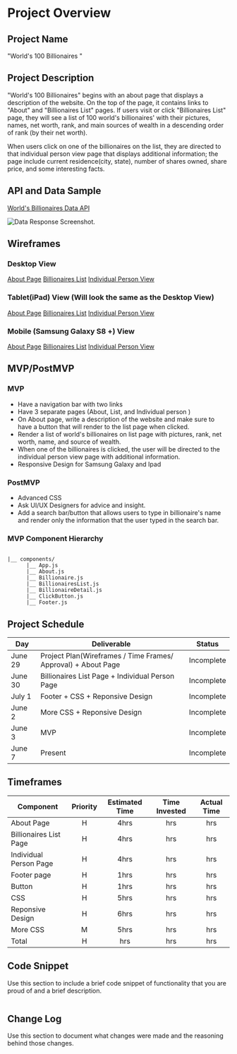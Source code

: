 # Project Overview

## Project Name

"World's 100 Billionaires "

## Project Description

"World's 100 Billionaires" begins with an about page that displays a description of the website. On the top of the page, it contains links to "About" and "Billionaires List" pages. If users visit or click "Billionaires List" page, they will see a list of 100 world's billionaires' with their pictures, names, net worth, rank, and main sources of wealth in a descending order of rank (by their net worth).

When users click on one of the billionaires on the list, they are directed to that individual person view page that displays additional information; the page include current residence(city, state), number of shares owned, share price, and some interesting facts.

## API and Data Sample

[World's Billionaires Data API](https://forbes400.herokuapp.com/)

![Data Response Screenshot](https://github.com/kangja/World-Billionaires/blob/master/Data%20Response.png).

## Wireframes

### Desktop View

[About Page](https://wireframe.cc/FPSe3E)
[Billionaires List](https://wireframe.cc/mMn5Jm)
[Individual Person View ](https://wireframe.cc/puOuDv)

### Tablet(iPad) View (Will look the same as the Desktop View)

[About Page](https://wireframe.cc/FPSe3E)
[Billionaires List](https://wireframe.cc/mMn5Jm)
[Individual Person View ](https://wireframe.cc/puOuDv)

### Mobile (Samsung Galaxy S8 +) View
[About Page](https://wireframe.cc/BLJEUi)
[Billionaires List](https://wireframe.cc/dpGVDM)
[Individual Person View ](https://wireframe.cc/S4IpaG)

## MVP/PostMVP

### MVP

- Have a navigation bar with two links
- Have 3 separate pages (About, List, and Individual person )
- On About page, write a description of the website and make sure to have a button that will render to the list page when clicked.
- Render a list of world's billionaires on list page with pictures, rank, net worth, name, and source of wealth.
- When one of the billionaires is clicked, the user will be directed to the individual person view page with additional information.
- Responsive Design for Samsung Galaxy and Ipad

### PostMVP

- Advanced CSS
- Ask UI/UX Designers for advice and insight.
- Add a search bar/button that allows users to type in billionaire's name and render only the information that the user typed in the search bar.

### MVP Component Hierarchy

```

|__ components/
      |__ App.js
      |__ About.js
      |__ Billionaire.js
      |__ BillionairesList.js
      |__ BillionaireDetail.js
      |__ ClickButton.js
      |__ Footer.js
```

## Project Schedule

| Day     | Deliverable                                                   | Status     |
| ------- | ------------------------------------------------------------- | ---------- |
| June 29 | Project Plan(Wireframes / Time Frames/ Approval) + About Page | Incomplete |
| June 30 | Billionaires List Page + Individual Person Page               | Incomplete |
| July 1  | Footer + CSS + Reponsive Design                               | Incomplete |
| June 2  | More CSS + Reponsive Design                                   | Incomplete |
| June 3  | MVP                                                           | Incomplete |
| June 7  | Present                                                       | Incomplete |

## Timeframes

| Component              | Priority | Estimated Time | Time Invested | Actual Time |
| ---------------------- | :------: | :------------: | :-----------: | :---------: |
| About Page             |    H     |      4hrs      |      hrs      |     hrs     |
| Billionaires List Page |    H     |      4hrs      |      hrs      |     hrs     |
| Individual Person Page |    H     |      4hrs      |      hrs      |     hrs     |
| Footer page            |    H     |      1hrs      |      hrs      |     hrs     |
| Button                 |    H     |      1hrs      |      hrs      |     hrs     |
| CSS                    |    H     |      5hrs      |      hrs      |     hrs     |
| Reponsive Design       |    H     |      6hrs      |      hrs      |     hrs     |
| More CSS               |    M     |      5hrs      |      hrs      |     hrs     |
| Total                  |    H     |      hrs       |      hrs      |     hrs     |

## Code Snippet

Use this section to include a brief code snippet of functionality that you are proud of and a brief description.

```

```

## Change Log

Use this section to document what changes were made and the reasoning behind those changes.
